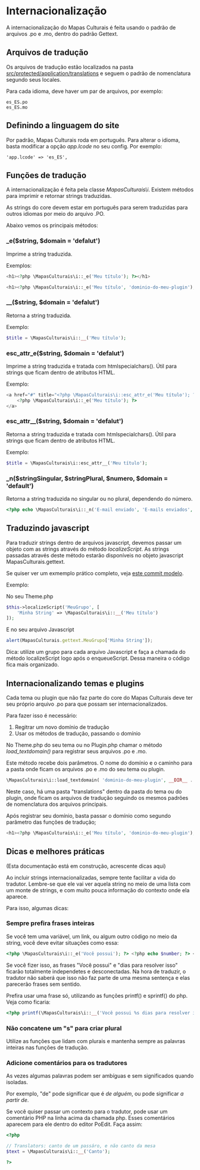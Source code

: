 # Internacionalização

A internacionalização do Mapas Culturais é feita usando o padrão de arquivos .po e .mo, dentro do padrão Gettext.

## Arquivos de tradução

Os arquivos de tradução estão localizados na pasta [src/protected/application/translations](../../src/protected/application/translations) e
seguem o padrão de nomenclatura segundo seus locales.

Para cada idioma, deve haver um par de arquivos, por exemplo:

```
es_ES.po
es_ES.mo
```

## Definindo a linguagem do site

Por padrão, Mapas Culturais roda em português. Para alterar o idioma, basta modificar a opção *app.lcode* no seu config. Por exemplo:

```
'app.lcode' => 'es_ES',
```

## Funções de tradução

A internacionalização é feita pela classe *MapasCulturais\i*. Existem métodos para imprimir e retornar strings traduzidas. 

As strings do core devem estar em português para serem traduzidas para outros idiomas por meio do arquivo .PO.

Abaixo vemos os principais métodos:

### _e($string, $domain = 'defalut')

Imprime a string traduzida.

Exemplos:

```PHP
<h1><?php \MapasCulturais\i::_e('Meu título'); ?></h1>
```

```PHP
<h1><?php \MapasCulturais\i::_e('Meu título', 'dominio-do-meu-plugin'); ?></h1>
```


### __($string, $domain = 'defalut')

Retorna a string traduzida.

Exemplo:

```PHP
$title = \MapasCulturais\i::__('Meu título');
```


### esc_attr_e($string, $domain = 'defalut')

Imprime a string traduzida e tratada com htmlspecialchars(). Útil para strings que ficam dentro de atributos HTML.

Exemplo:

```PHP
<a href="#" title="<?php \MapasCulturais\i::esc_attr_e('Meu título'); ?>">
    <?php \MapasCulturais\i::_e('Meu título'); ?>
</a>
```


### esc_attr__($string, $domain = 'defalut')

Retorna a string traduzida e tratada com htmlspecialchars(). Útil para strings que ficam dentro de atributos HTML.

Exemplo:

```PHP
$title = \MapasCulturais\i::esc_attr__('Meu título');
```


### _n($stringSingular, $stringPlural, $numero, $domain = 'default')

Retorna a string traduzida no singular ou no plural, dependendo do número.

```PHP
<?php echo \MapasCulturais\i::_n('E-mail enviado', 'E-mails enviados', $count_emails); ?></h1>
```


## Traduzindo javascript

Para traduzir strings dentro de arquivos javascript, devemos passar um objeto com as strings através do método *localizeScript*.
As strings passadas através deste método estarão disponíveis no objeto javascript MapasCulturais.gettext.

Se quiser ver um exmemplo prático completo, veja [este commit modelo](https://github.com/hacklabr/mapasculturais/commit/6a5ab14365365166ff3e5c83a1b055107cece2b3).

Exemplo:

No seu Theme.php 
```PHP
$this->localizeScript('MeuGrupo', [
    'Minha String' => \MapasCulturais\i::__('Meu título')
]);
```

E no seu arquivo Javascript
```Javascript
alert(MapasCulturais.gettext.MeuGrupo['Minha String']);
```

Dica: utilize um grupo para cada arquivo Javascript e faça a chamada do método localizeScript logo após o enqueueScript. Dessa maneira o código fica mais organizado.


## Internacionalizando temas e plugins

Cada tema ou plugin que não faz parte do core do Mapas Culturais deve ter seu próprio arquivo .po para que possam
ser internacionalizados.

Para fazer isso é necessário:

1. Regitrar um novo domínio de tradução
2. Usar os métodos de tradução, passando o domínio

No Theme.php do seu tema ou no Plugin.php chamar o método *load_textdomain()* para registrar seus arquivos .po e .mo.

Este método recebe dois parâmetros. O nome do domínio e o caminho para a pasta onde ficam os arquivos .po e .mo do seu tema ou plugin.

```PHP
\MapasCulturais\i::load_textdomain( 'dominio-do-meu-plugin', __DIR__ . "/translations" );
```

Neste caso, há uma pasta "translations" dentro da pasta do tema ou do plugin, onde ficam os arquivos de tradução seguindo os mesmos
padrões de nomenclatura dos arquivos principais.

Após registrar seu domínio, basta passar o domínio como segundo parâmetro das funções de tradução;

```PHP
<h1><?php \MapasCulturais\i::_e('Meu título', 'dominio-do-meu-plugin'); ?></h1>
```



## Dicas e melhores práticas

(Esta documentação está em construção, acrescente dicas aqui)

Ao incluir strings internacionalizadas, sempre tente facilitar a vida do tradutor. Lembre-se que ele vai ver aquela string
no meio de uma lista com um monte de strings, e com muito pouca informação do contexto onde ela aparece.

Para isso, algumas dicas:

### Sempre prefira frases inteiras

Se você tem uma variável, um link, ou algum outro código no meio da string, você deve evitar situações como essa:

```PHP
<?php \MapasCulturais\i::_e('Você possui'); ?> <?php echo $number; ?> <?php \MapasCulturais\i::_e('dias para resolver isso.'); ?>
```

Se você fizer isso, as frases "Você possui" e "dias para resolver isso" ficarão totalmente independetes e desconectadas. Na hora de traduzir, o tradutor não saberá que isso
não faz parte de uma mesma sentença e elas parecerão frases sem sentido.

Prefira usar uma frase só, utilizando as funções printf() e sprintf() do php. Veja como ficaria:

```PHP
<?php printf(\MapasCulturais\i::__('Você possui %s dias para resolver isso.'), $number); ?>
```


### Não concatene um "s" para criar plural

Utilize as funções que lidam com plurais e mantenha sempre as palavras inteiras nas funções de tradução.

### Adicione comentários para os tradutores

As vezes algumas palavras podem ser ambíguas e sem significados quando isoladas.

Por exemplo, "de" pode significar que é *de alguém*, ou pode significar *a partir de*.

Se você quiser passar um contexto para o tradutor, pode usar um comentário PHP na linha acima da chamada php. Esses comentários
aparecem para ele dentro do editor PoEdit. Faça assim:

```PHP
<?php

// Translators: canto de um passáro, e não canto da mesa
$text = \MapasCulturais\i::__('Canto');

?>
```
